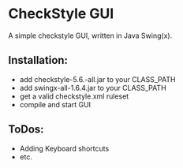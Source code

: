 # CheckStyle GUI

A simple checkstyle GUI, written in Java Swing(x).

## Installation:
* add checkstyle-5.6.-all.jar to your CLASS_PATH
* add swingx-all-1.6.4.jar to your CLASS_PATH
* get a valid checkstyle.xml ruleset
* compile and start GUI

## ToDos:
* Adding Keyboard shortcuts
* etc.